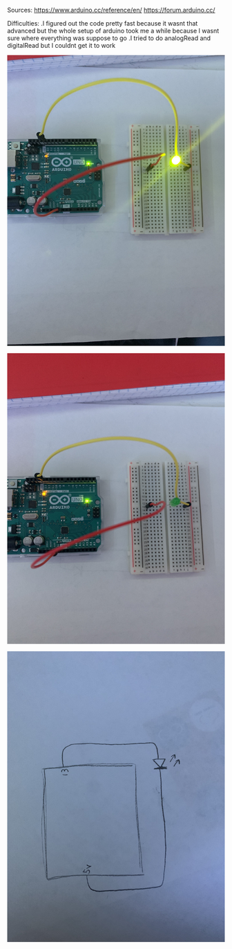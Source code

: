 Sources:
  https://www.arduino.cc/reference/en/
  https://forum.arduino.cc/
  
  
Difficulties:
  .I figured out the code pretty fast because it wasnt that advanced
  but the whole setup of arduino took me a while because I wasnt sure
  where everything was suppose to go
  .I tried to do analogRead and digitalRead but I couldnt get it to work
  
   ![](1.JPG)
   
   ![](2.JPG)
   
   ![](schematic.JPG)
    


